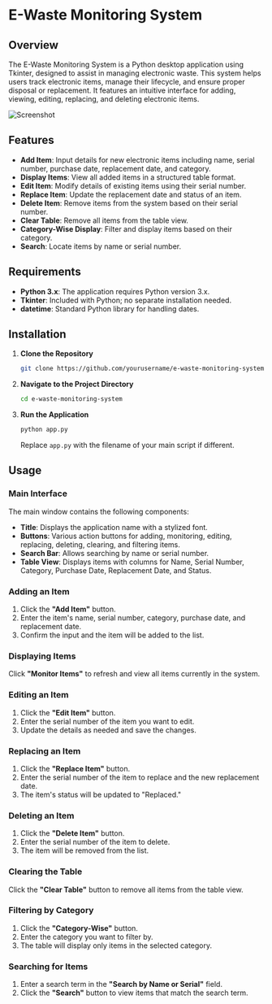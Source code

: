 # E-Waste Monitoring System

## Overview

The E-Waste Monitoring System is a Python desktop application using Tkinter, designed to assist in managing electronic waste. This system helps users track electronic items, manage their lifecycle, and ensure proper disposal or replacement. It features an intuitive interface for adding, viewing, editing, replacing, and deleting electronic items.

![Screenshot](Screenshot.png)

## Features

- **Add Item**: Input details for new electronic items including name, serial number, purchase date, replacement date, and category.
- **Display Items**: View all added items in a structured table format.
- **Edit Item**: Modify details of existing items using their serial number.
- **Replace Item**: Update the replacement date and status of an item.
- **Delete Item**: Remove items from the system based on their serial number.
- **Clear Table**: Remove all items from the table view.
- **Category-Wise Display**: Filter and display items based on their category.
- **Search**: Locate items by name or serial number.

## Requirements

- **Python 3.x**: The application requires Python version 3.x.
- **Tkinter**: Included with Python; no separate installation needed.
- **datetime**: Standard Python library for handling dates.

## Installation

1. **Clone the Repository**

   ```bash
   git clone https://github.com/yourusername/e-waste-monitoring-system.git
   ```

2. **Navigate to the Project Directory**

   ```bash
   cd e-waste-monitoring-system
   ```

3. **Run the Application**

   ```bash
   python app.py
   ```

   Replace `app.py` with the filename of your main script if different.

## Usage

### Main Interface

The main window contains the following components:

- **Title**: Displays the application name with a stylized font.
- **Buttons**: Various action buttons for adding, monitoring, editing, replacing, deleting, clearing, and filtering items.
- **Search Bar**: Allows searching by name or serial number.
- **Table View**: Displays items with columns for Name, Serial Number, Category, Purchase Date, Replacement Date, and Status.

### Adding an Item

1. Click the **"Add Item"** button.
2. Enter the item's name, serial number, category, purchase date, and replacement date.
3. Confirm the input and the item will be added to the list.

### Displaying Items

Click **"Monitor Items"** to refresh and view all items currently in the system.

### Editing an Item

1. Click the **"Edit Item"** button.
2. Enter the serial number of the item you want to edit.
3. Update the details as needed and save the changes.

### Replacing an Item

1. Click the **"Replace Item"** button.
2. Enter the serial number of the item to replace and the new replacement date.
3. The item's status will be updated to "Replaced."

### Deleting an Item

1. Click the **"Delete Item"** button.
2. Enter the serial number of the item to delete.
3. The item will be removed from the list.

### Clearing the Table

Click the **"Clear Table"** button to remove all items from the table view.

### Filtering by Category

1. Click the **"Category-Wise"** button.
2. Enter the category you want to filter by.
3. The table will display only items in the selected category.

### Searching for Items

1. Enter a search term in the **"Search by Name or Serial"** field.
2. Click the **"Search"** button to view items that match the search term.

